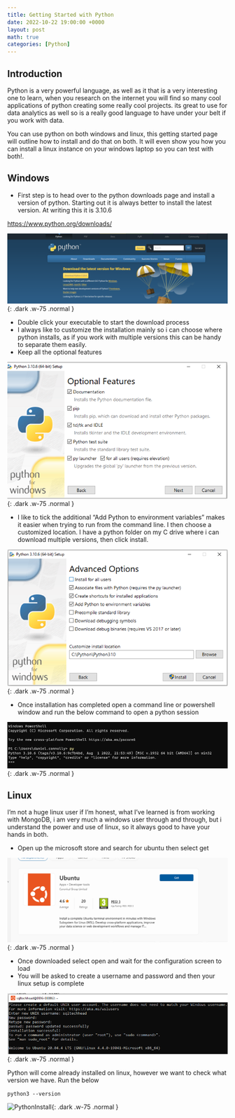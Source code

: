```yaml
---
title: Getting Started with Python
date: 2022-10-22 19:00:00 +0000
layout: post
math: true
categories: [Python]
---
```

## Introduction

Python is a very powerful language, as well as it that is a very interesting one to learn, when you research on the internet you will find so many cool applications of python creating some really cool projects. its great to use for data analytics as well so is a really good language to have under your belt if you work with data.

You can use python on both windows and linux, this getting started page will outline how to install and do that on both. It will even show you how you can install a linux instance on your windows laptop so you can test with both!.

## Windows
- First step is to head over to the python downloads page and install a version of python. Starting out it is always better to install the latest version. At writing this it is 3.10.6

<https://www.python.org/downloads/>

![PythonInstall](/assets/images/PythonGettingStarted.png){: .dark .w-75 .normal }

- Double click your executable to start the download process
- I always like to customize the installation mainly so i can choose where python installs, as if you work with multiple versions this can be handy to separate them easily.
- Keep all the optional features

![PythonInstall](/assets/images/PythonGettingStarted1.png){: .dark .w-75 .normal }

- I like to tick the additional “Add Python to environment variables” makes it easier when trying to run from the command line. I then choose a customized location. I have a python folder on my C drive where i can download multiple versions, then click install.

![PythonInstall](/assets/images/PythonGettingStarted2.png){: .dark .w-75 .normal }

- Once installation has completed open a command line or powershell window and run the below command to open a python session

![PythonInstall](/assets/images/PythonGettingStarted3.png){: .dark .w-75 .normal }

## Linux
I’m not a huge linux user if I’m honest, what I’ve learned is from working with MongoDB, i am very much a windows user through and through, but i understand the power and use of linux, so it always good to have your hands in both.

- Open up the microsoft store and search for ubuntu then select get

![PythonInstall](/assets/images/PythonGettingStarted4.png){: .dark .w-75 .normal }

- Once downloaded select open and wait for the configuration screen to load
- You will be asked to create a username and password and then your linux setup is complete

![PythonInstall](/assets/images/PythonGettingStarted5.png){: .dark .w-75 .normal }

Python will come already installed on linux, however we want to check what version we have. Run the below

```shell
python3 --version
```

![PythonInstall](/assets/images/PythonGettingStarted.6){: .dark .w-75 .normal }
